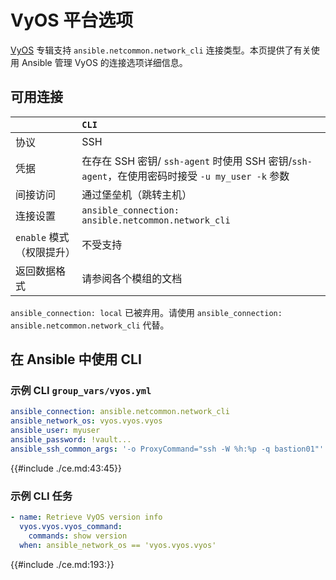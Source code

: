 # VyOS 平台选项

[VyOS](https://galaxy.ansible.com/ui/repo/published/vyos/vyos) 专辑支持 `ansible.netcommon.network_cli` 连接类型。本页提供了有关使用 Ansible 管理 VyOS 的连接选项详细信息。


## 可用连接


|  | `CLI` |
| :-- | :-- |
| 协议 | SSH |
| 凭据 | 在存在 SSH 密钥/ `ssh-agent` 时使用 SSH 密钥/`ssh-agent`，在使用密码时接受 `-u my_user -k` 参数 |
| 间接访问 | 通过堡垒机（跳转主机） |
| 连接设置 | `ansible_connection: ansible.netcommon.network_cli` |
| `enable` 模式（权限提升） | 不受支持 |
| 返回数据格式 | 请参阅各个模组的文档 |

`ansible_connection: local` 已被弃用。请使用 `ansible_connection: ansible.netcommon.network_cli` 代替。


## 在 Ansible 中使用 CLI


### 示例 CLI `group_vars/vyos.yml`


```yaml
ansible_connection: ansible.netcommon.network_cli
ansible_network_os: vyos.vyos.vyos
ansible_user: myuser
ansible_password: !vault...
ansible_ssh_common_args: '-o ProxyCommand="ssh -W %h:%p -q bastion01"'
```

{{#include ./ce.md:43:45}}


### 示例 CLI 任务

```yaml
- name: Retrieve VyOS version info
  vyos.vyos.vyos_command:
    commands: show version
  when: ansible_network_os == 'vyos.vyos.vyos'
```



{{#include ./ce.md:193:}}
